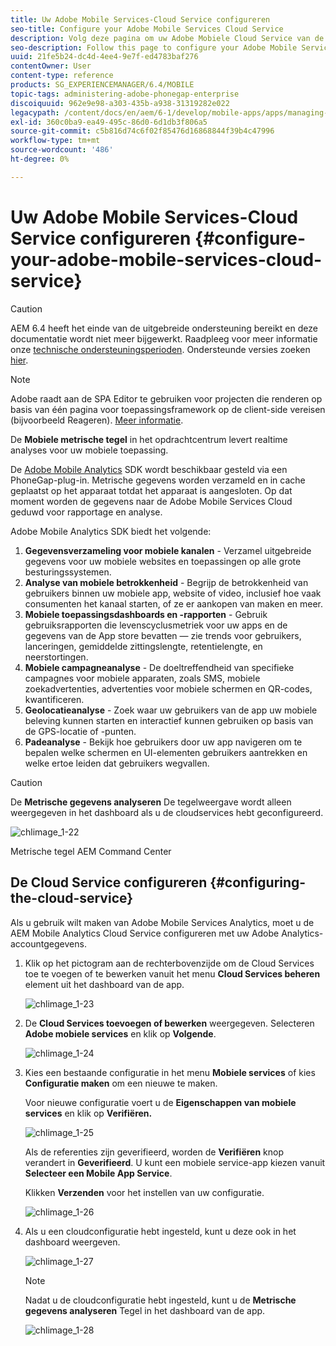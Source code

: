 ```yaml
---
title: Uw Adobe Mobile Services-Cloud Service configureren
seo-title: Configure your Adobe Mobile Services Cloud Service
description: Volg deze pagina om uw Adobe Mobiele Cloud Service van de Diensten te vormen.
seo-description: Follow this page to configure your Adobe Mobile Services Cloud Service.
uuid: 21fe5b24-dc4d-4ee4-9e7f-ed4783baf276
contentOwner: User
content-type: reference
products: SG_EXPERIENCEMANAGER/6.4/MOBILE
topic-tags: administering-adobe-phonegap-enterprise
discoiquuid: 962e9e98-a303-435b-a938-31319282e022
legacypath: /content/docs/en/aem/6-1/develop/mobile-apps/apps/managing-aem-mobile-apps/configure-your-adobe-phonegap-build-cloud-service1
exl-id: 360c0ba9-ea49-495c-86d0-6d1db3f806a5
source-git-commit: c5b816d74c6f02f85476d16868844f39b4c47996
workflow-type: tm+mt
source-wordcount: '486'
ht-degree: 0%

---
```


# Uw Adobe Mobile Services-Cloud Service configureren {#configure-your-adobe-mobile-services-cloud-service}

>[!CAUTION]
>
>AEM 6.4 heeft het einde van de uitgebreide ondersteuning bereikt en deze documentatie wordt niet meer bijgewerkt. Raadpleeg voor meer informatie onze [technische ondersteuningsperioden](https://helpx.adobe.com/support/programs/eol-matrix.html). Ondersteunde versies zoeken [hier](https://experienceleague.adobe.com/docs/).

>[!NOTE]
>
>Adobe raadt aan de SPA Editor te gebruiken voor projecten die renderen op basis van één pagina voor toepassingsframework op de client-side vereisen (bijvoorbeeld Reageren). [Meer informatie](/help/sites-developing/spa-overview.md).

De **Mobiele metrische tegel** in het opdrachtcentrum levert realtime analyses voor uw mobiele toepassing.

De [Adobe Mobile Analytics](https://www.adobe.com/ca/solutions/digital-analytics/mobile-web-apps-analytics.html) SDK wordt beschikbaar gesteld via een PhoneGap-plug-in. Metrische gegevens worden verzameld en in cache geplaatst op het apparaat totdat het apparaat is aangesloten. Op dat moment worden de gegevens naar de Adobe Mobile Services Cloud geduwd voor rapportage en analyse.

Adobe Mobile Analytics SDK biedt het volgende:

1. **Gegevensverzameling voor mobiele kanalen** - Verzamel uitgebreide gegevens voor uw mobiele websites en toepassingen op alle grote besturingssystemen.
1. **Analyse van mobiele betrokkenheid** - Begrijp de betrokkenheid van gebruikers binnen uw mobiele app, website of video, inclusief hoe vaak consumenten het kanaal starten, of ze er aankopen van maken en meer.
1. **Mobiele toepassingsdashboards en -rapporten** - Gebruik gebruiksrapporten die levenscyclusmetriek voor uw apps en de gegevens van de App store bevatten — zie trends voor gebruikers, lanceringen, gemiddelde zittingslengte, retentielengte, en neerstortingen.
1. **Mobiele campagneanalyse** - De doeltreffendheid van specifieke campagnes voor mobiele apparaten, zoals SMS, mobiele zoekadvertenties, advertenties voor mobiele schermen en QR-codes, kwantificeren.
1. **Geolocatieanalyse** - Zoek waar uw gebruikers van de app uw mobiele beleving kunnen starten en interactief kunnen gebruiken op basis van de GPS-locatie of -punten.
1. **Padeanalyse** - Bekijk hoe gebruikers door uw app navigeren om te bepalen welke schermen en UI-elementen gebruikers aantrekken en welke ertoe leiden dat gebruikers wegvallen.

>[!CAUTION]
>
>De **Metrische gegevens analyseren** De tegelweergave wordt alleen weergegeven in het dashboard als u de cloudservices hebt geconfigureerd.

![chlimage_1-22](assets/chlimage_1-22.png)

Metrische tegel AEM Command Center

## De Cloud Service configureren {#configuring-the-cloud-service}

Als u gebruik wilt maken van Adobe Mobile Services Analytics, moet u de AEM Mobile Analytics Cloud Service configureren met uw Adobe Analytics-accountgegevens.

1. Klik op het pictogram aan de rechterbovenzijde om de Cloud Services toe te voegen of te bewerken vanuit het menu **Cloud Services beheren** element uit het dashboard van de app.

   ![chlimage_1-23](assets/chlimage_1-23.png)

1. De **Cloud Services toevoegen of bewerken** weergegeven. Selecteren **Adobe mobiele services** en klik op **Volgende**.

   ![chlimage_1-24](assets/chlimage_1-24.png)

1. Kies een bestaande configuratie in het menu **Mobiele services** of kies **Configuratie maken** om een nieuwe te maken.

   Voor nieuwe configuratie voert u de **Eigenschappen van mobiele services** en klik op **Verifiëren.**

   ![chlimage_1-25](assets/chlimage_1-25.png)

   Als de referenties zijn geverifieerd, worden de **Verifiëren** knop verandert in **Geverifieerd**. U kunt een mobiele service-app kiezen vanuit **Selecteer een Mobile App Service**.

   Klikken **Verzenden** voor het instellen van uw configuratie.

   ![chlimage_1-26](assets/chlimage_1-26.png)

1. Als u een cloudconfiguratie hebt ingesteld, kunt u deze ook in het dashboard weergeven.

   ![chlimage_1-27](assets/chlimage_1-27.png)

   >[!NOTE]
   >
   >Nadat u de cloudconfiguratie hebt ingesteld, kunt u de **Metrische gegevens analyseren** Tegel in het dashboard van de app.

   ![chlimage_1-28](assets/chlimage_1-28.png)
